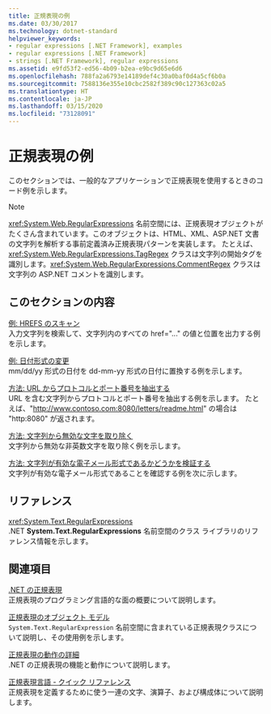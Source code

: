 ```yaml
---
title: 正規表現の例
ms.date: 03/30/2017
ms.technology: dotnet-standard
helpviewer_keywords:
- regular expressions [.NET Framework], examples
- regular expressions [.NET Framework]
- strings [.NET Framework], regular expressions
ms.assetid: e9fd53f2-ed56-4b09-b2ea-e9bc9d65e6d6
ms.openlocfilehash: 788fa2a6793e14189def4c30a0baf0d4a5cf6b0a
ms.sourcegitcommit: 7588136e355e10cbc2582f389c90c127363c02a5
ms.translationtype: HT
ms.contentlocale: ja-JP
ms.lasthandoff: 03/15/2020
ms.locfileid: "73128091"
---
```

# <a name="regular-expression-examples"></a>正規表現の例
このセクションでは、一般的なアプリケーションで正規表現を使用するときのコード例を示します。  
  
> [!NOTE]
> <xref:System.Web.RegularExpressions> 名前空間には、正規表現オブジェクトがたくさん含まれています。このオブジェクトは、HTML、XML、ASP.NET 文書の文字列を解析する事前定義済み正規表現パターンを実装します。 たとえば、<xref:System.Web.RegularExpressions.TagRegex> クラスは文字列の開始タグを識別します。<xref:System.Web.RegularExpressions.CommentRegex> クラスは文字列の ASP.NET コメントを識別します。  
  
## <a name="in-this-section"></a>このセクションの内容  
 [例: HREFS のスキャン](../../../docs/standard/base-types/regular-expression-example-scanning-for-hrefs.md)  
 入力文字列を検索して、文字列内のすべての href="..." の値と位置を出力する例を示します。  
  
 [例: 日付形式の変更](../../../docs/standard/base-types/regular-expression-example-changing-date-formats.md)  
 mm/dd/yy 形式の日付を dd-mm-yy 形式の日付に置換する例を示します。  
  
 [方法: URL からプロトコルとポート番号を抽出する](../../../docs/standard/base-types/how-to-extract-a-protocol-and-port-number-from-a-url.md)  
 URL を含む文字列からプロトコルとポート番号を抽出する例を示します。 たとえば、"http://www.contoso.com:8080/letters/readme.html" の場合は "http:8080" が返されます。  
  
 [方法: 文字列から無効な文字を取り除く](../../../docs/standard/base-types/how-to-strip-invalid-characters-from-a-string.md)  
 文字列から無効な非英数文字を取り除く例を示します。  
  
 [方法: 文字列が有効な電子メール形式であるかどうかを検証する](../../../docs/standard/base-types/how-to-verify-that-strings-are-in-valid-email-format.md)  
 文字列が有効な電子メール形式であることを確認する例を次に示します。  
  
## <a name="reference"></a>リファレンス  
 <xref:System.Text.RegularExpressions>  
 .NET **System.Text.RegularExpressions** 名前空間のクラス ライブラリのリファレンス情報を示します。  
  
## <a name="related-sections"></a>関連項目  
 [.NET の正規表現](../../../docs/standard/base-types/regular-expressions.md)  
 正規表現のプログラミング言語的な面の概要について説明します。  
  
 [正規表現のオブジェクト モデル](../../../docs/standard/base-types/the-regular-expression-object-model.md)  
 `System.Text.RegularExpression` 名前空間に含まれている正規表現クラスについて説明し、その使用例を示します。  
  
 [正規表現の動作の詳細](../../../docs/standard/base-types/details-of-regular-expression-behavior.md)  
 .NET の正規表現の機能と動作について説明します。  
  
 [正規表現言語 - クイック リファレンス](../../../docs/standard/base-types/regular-expression-language-quick-reference.md)  
 正規表現を定義するために使う一連の文字、演算子、および構成体について説明します。
